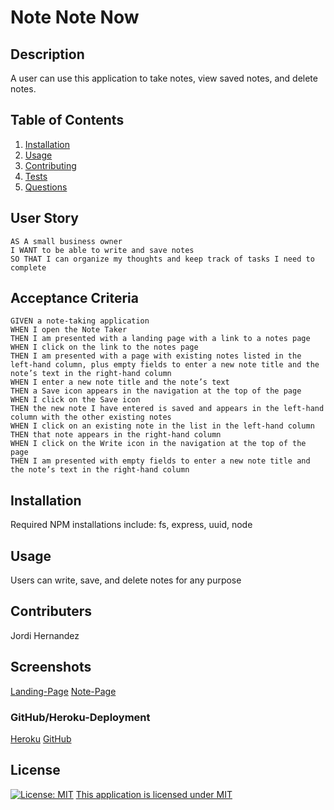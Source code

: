 # Note Note Now

## Description
A user can use this application to take notes, view saved notes, and delete notes.
## Table of Contents
1. [Installation](#installation) 
2. [Usage](#usage)
3. [Contributing](#contributing)
4. [Tests](#tests)
5. [Questions](#questions)

## User Story

```
AS A small business owner
I WANT to be able to write and save notes
SO THAT I can organize my thoughts and keep track of tasks I need to complete
```


## Acceptance Criteria

```
GIVEN a note-taking application
WHEN I open the Note Taker
THEN I am presented with a landing page with a link to a notes page
WHEN I click on the link to the notes page
THEN I am presented with a page with existing notes listed in the left-hand column, plus empty fields to enter a new note title and the note’s text in the right-hand column
WHEN I enter a new note title and the note’s text
THEN a Save icon appears in the navigation at the top of the page
WHEN I click on the Save icon
THEN the new note I have entered is saved and appears in the left-hand column with the other existing notes
WHEN I click on an existing note in the list in the left-hand column
THEN that note appears in the right-hand column
WHEN I click on the Write icon in the navigation at the top of the page
THEN I am presented with empty fields to enter a new note title and the note’s text in the right-hand column
```

## Installation 
Required NPM installations include: fs, express, uuid, node
## Usage 
Users can write, save, and delete notes for any purpose
## Contributers 
Jordi Hernandez

## Screenshots
[Landing-Page](./img/Note-Note-Now-landingPage.png)
[Note-Page](./img/Note-Note-Now-notePage.png)
### GitHub/Heroku-Deployment
[Heroku](https://note-note-now.herokuapp.com/)
[GitHub](https://github.com/hernajor133/Note-Note-Now) 
## License 
  [![License: MIT](https://img.shields.io/badge/License-MIT-yellow.svg)](https://opensource.org/licenses/MIT)
  [This application is licensed under MIT](https://opensource.org/licenses/MIT)
